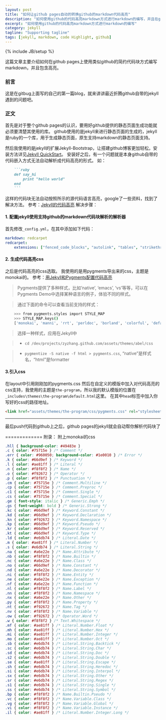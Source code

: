 ```yaml
---
layout: post
title: "如何让github pages自动的转换github的markdown代码高亮"
description: "如何使用github的代码高亮markdown方式进行markdown的编写，并且在github pages端自动生成代码高亮"
excerpt: "如何使用github的代码高亮markdown方式进行markdown的编写"
category: jekyll
tagline: "Supporting tagline"
tags: [jekyll, markdown, code Highlight, github]
---
```

{% include JB/setup %}

这篇文章主要介绍如何在github pages上使用类似github的简约代码块方式编写markdown，并且包含高亮。

### 前言
这是在gitbug上面写的自己的第一篇blog，就来讲讲最近折腾github自带的jekyll遇到的问题吧。

<!--more-->

### 正文
首先是对于整个github pages的认识，要用好github提供的静态页面生成功能就必须要清楚其使用的库。
github使用的是jekyll来进行静态页面的生成的，jekyll是ruby的一个库，用于生成静态页面，原生支持markdown的静态页面支持。

然后我使用的是jekyll的扩展Jekyll-Bootstrap，让搭建github博客更加轻松，安装方法详见[Jekyll QuickStart](http://jekyllbootstrap.com/usage/jekyll-quick-start.html)。
安装好之后，有一个问题就是本身github自带的代码嵌入方式无法自动解析成代码高亮的形式。
如：

```ruby
	```ruby
    def say_hi
        print "hello world"
    end
	```
```

这样的代码块无法自动按照所示的源代码语言高亮，google了一些资料，找到了解决方法。
参考：[Jekyll的代码高亮](http://ztpala.com/2011/10/27/code-highlighting-jekyll/)
解决步骤：
#### 1. 配置jekyll使用支持github的markdown代码块解析的解析器
首先修改`_config.yml`，在其中添加如下代码：

```yaml
markdown: redcarpet
redcarpet:
    extensions: ["fenced_code_blocks", "autolink", "tables", "strikethrough"]
```
#### 2. 生成代码高亮css
之后是代码高亮的css选取。
我使用的是用pygments导出来的css，主题是monokai的。
参考：[用Jekyll和Pygments配置代码高亮](http://zyzhang.github.io/blog/2012/08/31/highlight-with-Jekyll-and-Pygments/)

>Pygments提供了多种样式，比如’native’, ‘emacs’, ‘vs’等等，可以在Pygments Demo中选择某种语言的例子，体验不同的样式。

>通过下面的命令可以查看当前支持的样式：

```bash
	>>> from pygments.styles import STYLE_MAP
	>>> STYLE_MAP.keys()
	['monokai', 'manni', 'rrt', 'perldoc', 'borland', 'colorful', 'default', 'murphy', 'vs', 'trac', 'tango', 'fruity', 'autumn', 'bw', 'emacs', 'vim', 'pastie', 'friendly', 'native']
```

>选择一种样式，应用在Jekyll中

>- `cd /dev/projects/zyzhang.github.com/assets/themes/abel/css`

>- `pygmentize -S native -f html > pygments.css`, “native”是样式名，“html”是formatter

#### 3.引入css
在layout中引用刚刚加的pygments.css
然后在自定义的模版中加入对代码高亮的css支持，我使用的主题是`the-program`，所以我的默认模版的位置在`_includes\themes\the-program\default.html`这里。
在其中`head`标签中加入你写好的css的路径地址。

```html
<link href="assets/themes/the-program/css/pygments.css" rel="stylesheet" type="text/css">
```

-------------
最后push代码到github上之后，github pages的jekyll就会自动帮你解析代码块了

=============
附录：
附上monokai的css

```css
.hll { background-color: #49483e }
.c { color: #75715e } /* Comment */
.err { color: #960050; background-color: #1e0010 } /* Error */
.k { color: #66d9ef } /* Keyword */
.l { color: #ae81ff } /* Literal */
.n { color: #f8f8f2 } /* Name */
.o { color: #f92672 } /* Operator */
.p { color: #f8f8f2 } /* Punctuation */
.cm { color: #75715e } /* Comment.Multiline */
.cp { color: #75715e } /* Comment.Preproc */
.c1 { color: #75715e } /* Comment.Single */
.cs { color: #75715e } /* Comment.Special */
.ge { font-style: italic } /* Generic.Emph */
.gs { font-weight: bold } /* Generic.Strong */
.kc { color: #66d9ef } /* Keyword.Constant */
.kd { color: #66d9ef } /* Keyword.Declaration */
.kn { color: #f92672 } /* Keyword.Namespace */
.kp { color: #66d9ef } /* Keyword.Pseudo */
.kr { color: #66d9ef } /* Keyword.Reserved */
.kt { color: #66d9ef } /* Keyword.Type */
.ld { color: #e6db74 } /* Literal.Date */
.m { color: #ae81ff } /* Literal.Number */
.s { color: #e6db74 } /* Literal.String */
.na { color: #a6e22e } /* Name.Attribute */
.nb { color: #f8f8f2 } /* Name.Builtin */
.nc { color: #a6e22e } /* Name.Class */
.no { color: #66d9ef } /* Name.Constant */
.nd { color: #a6e22e } /* Name.Decorator */
.ni { color: #f8f8f2 } /* Name.Entity */
.ne { color: #a6e22e } /* Name.Exception */
.nf { color: #a6e22e } /* Name.Function */
.nl { color: #f8f8f2 } /* Name.Label */
.nn { color: #f8f8f2 } /* Name.Namespace */
.nx { color: #a6e22e } /* Name.Other */
.py { color: #f8f8f2 } /* Name.Property */
.nt { color: #f92672 } /* Name.Tag */
.nv { color: #f8f8f2 } /* Name.Variable */
.ow { color: #f92672 } /* Operator.Word */
.w { color: #f8f8f2 } /* Text.Whitespace */
.mf { color: #ae81ff } /* Literal.Number.Float */
.mh { color: #ae81ff } /* Literal.Number.Hex */
.mi { color: #ae81ff } /* Literal.Number.Integer */
.mo { color: #ae81ff } /* Literal.Number.Oct */
.sb { color: #e6db74 } /* Literal.String.Backtick */
.sc { color: #e6db74 } /* Literal.String.Char */
.sd { color: #e6db74 } /* Literal.String.Doc */
.s2 { color: #e6db74 } /* Literal.String.Double */
.se { color: #ae81ff } /* Literal.String.Escape */
.sh { color: #e6db74 } /* Literal.String.Heredoc */
.si { color: #e6db74 } /* Literal.String.Interpol */
.sx { color: #e6db74 } /* Literal.String.Other */
.sr { color: #e6db74 } /* Literal.String.Regex */
.s1 { color: #e6db74 } /* Literal.String.Single */
.ss { color: #e6db74 } /* Literal.String.Symbol */
.bp { color: #f8f8f2 } /* Name.Builtin.Pseudo */
.vc { color: #f8f8f2 } /* Name.Variable.Class */
.vg { color: #f8f8f2 } /* Name.Variable.Global */
.vi { color: #f8f8f2 } /* Name.Variable.Instance */
.il { color: #ae81ff } /* Literal.Number.Integer.Long */
```
